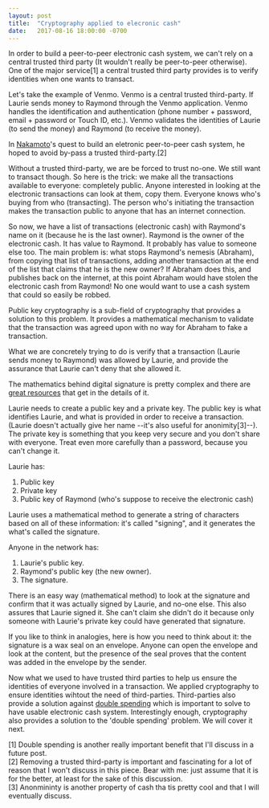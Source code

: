 ```yaml
---
layout: post
title:  "Cryptography applied to elecronic cash"
date:   2017-08-16 18:00:00 -0700
---
```


In order to build a peer-to-peer electronic cash system, we can't rely on a central trusted third party (It wouldn't really be peer-to-peer otherwise). One of the major service[1] a central trusted third party provides is to verify identities when one wants to transact.

Let's take the example of Venmo. Venmo is a central trusted third-party. If Laurie sends money to Raymond through the Venmo application. Venmo handles the identification and authentication (phone number + password, email + password or Touch ID, etc.). Venmo validates the identities of Laurie (to send the money) and Raymond (to receive the money).

In [Nakamoto](https://en.wikipedia.org/wiki/Satoshi_Nakamoto)'s quest to build an eletronic peer-to-peer cash system, he hoped to avoid by-pass a trusted third-party.[2]

Without a trusted third-party, we are be forced to trust no-one. We still want to transact though. So here is the trick: we make all the transactions available to everyone: completely public. Anyone interested in looking at the electronic transactions can look at them, copy them. Everyone knows who's buying from who (transacting). The person who's initiating the transaction makes the transaction public to anyone that has an internet connection.

So now, we have a list of transactions (electronic cash) with Raymond's name on it (because he is the last owner). Raymond is the owner of the electronic cash. It has value to Raymond. It probably has value to someone else too. The main problem is: what stops Raymond's nemesis (Abraham), from copying that list of transactions, adding another transaction at the end of the list that claims that he is the new owner? If Abraham does this, and publishes back on the internet, at this point Abraham would have stolen the electronic cash from Raymond! No one would want to use a cash system that could so easily be robbed.

Public key cryptography is a sub-field of cryptography that provides a solution to this problem. It provides a mathematical mechanism to validate that the transaction was agreed upon with no way for Abraham to fake a transaction.

What we are concretely trying to do is verify that a transaction (Laurie sends money to Raymond) was allowed by Laurie, and provide the assurance that Laurie can't deny that she allowed it.

The mathematics behind digital signature is pretty complex and there are [great resources](https://www.youtube.com/watch?v=YEBfamv-_do) that get in the details of it.

Laurie needs to create a public key and a private key. The public key is what identifies Laurie, and what is provided in order to receive a transaction. (Laurie doesn't actually give her name --it's also useful for anonimity[3]--). The private key is something that you keep very secure and you don't share with everyone. Treat even more carefully than a password, because you can't change it.

Laurie has:
 1. Public key
 2. Private key
 3. Public key of Raymond (who's suppose to receive the electronic cash)

Laurie uses a mathematical method to generate a string of characters based on all of these information: it's called "signing", and it generates the what's called the signature.

Anyone in the network has:
 1. Laurie's public key.
 2. Raymond's public key (the new owner).
 3. The signature.

There is an easy way (mathematical method) to look at the signature and confirm that it was actually signed by Laurie, and no-one else. This also assures that Laurie signed it. She can't claim she didn't do it because only someone with Laurie's private key could have generated that signature.

If you like to think in analogies, here is how you need to think about it: the signature is a wax seal on an envelope. Anyone can open the envelope and look at the content, but the presence of the seal proves that the content was added in the envelope by the sender.

Now what we used to have trusted third parties to help us ensure the identities of everyone involved in a transaction. We applied cryptography to ensure identities wihtout the need of third-parties.
Third-parties also provide a solution against [double spending](/2017/08/28/double-spending.html) which is important to solve to have usable electronic cash system. Interestingly enough, cryptography also provides a solution to the 'double spending' problem. We will cover it next.

[1] Double spending is another really important benefit that I'll discuss in a future post.  
[2] Removing a trusted third-party is important and fascinating for a lot of reason that I won't discuss in this piece. Bear with me: just assume that it is for the better, at least for the sake of this discussion.  
[3] Anonmininty is another property of cash tha tis pretty cool and that I will eventually discuss.  
